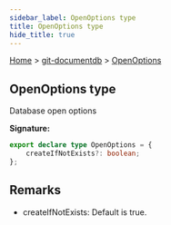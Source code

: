 ```yaml
---
sidebar_label: OpenOptions type
title: OpenOptions type
hide_title: true
---
```


[Home](./index.md) &gt; [git-documentdb](./git-documentdb.md) &gt; [OpenOptions](./git-documentdb.openoptions.md)

## OpenOptions type

Database open options

<b>Signature:</b>

```typescript
export declare type OpenOptions = {
    createIfNotExists?: boolean;
};
```

## Remarks

- createIfNotExists: Default is true.

